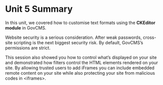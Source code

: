 # Unit 5 Summary

In this unit, we covered how to customise text formats using the **CKEditor module** in GovCMS.

Website security is a serious consideration. After weak passwords, cross-site scripting is the next biggest security risk. By default, GovCMS’s permissions are strict.

This session also showed you how to control what’s displayed on your site and demonstrated how filters control the HTML elements rendered on your site. By allowing trusted users to add iFrames you can include embedded remote content on your site while also protecting your site from malicious codes in &lt;iframes&gt;.

